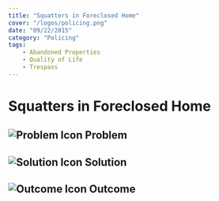 ```yaml
---
title: "Squatters in Foreclosed Home"
cover: "/logos/policing.png"
date: "09/22/2015"
category: "Policing"
tags:
    - Abandoned Properties
    - Quality of Life
    - Trespass 
---
```


# Squatters in Foreclosed Home

## ![Problem Icon](https://github.com/google/material-design-icons/raw/master/alert/1x_web/ic_error_outline_black_48dp.png "Problem") Problem

## ![Solution Icon](https://github.com/google/material-design-icons/raw/master/action/1x_web/ic_lightbulb_outline_black_48dp.png "Solution") Solution

## ![Outcome Icon](https://github.com/google/material-design-icons/raw/master/action/1x_web/ic_view_list_black_48dp.png "Outcome") Outcome

